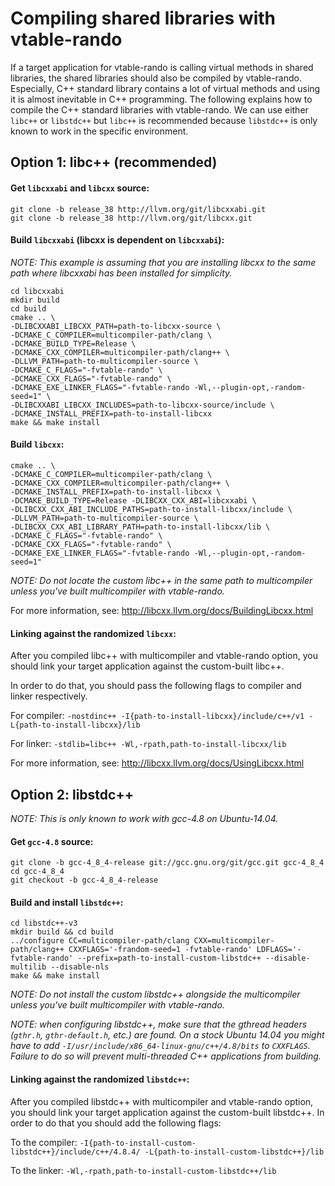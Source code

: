 # Compiling shared libraries with vtable-rando

If a target application for vtable-rando is calling virtual methods in shared libraries, the shared libraries should also be compiled by vtable-rando. Especially, C++ standard library contains a lot of virtual methods and using it is almost inevitable in C++ programming. The following explains how to compile the C++ standard libraries with vtable-rando. We can use either `libc++` or `libstdc++` but `libc++` is recommended because `libstdc++` is only known to work in the specific environment.

## Option 1: libc++ (recommended)

#### Get `libcxxabi` and `libcxx` source:
```
git clone -b release_38 http://llvm.org/git/libcxxabi.git
git clone -b release_38 http://llvm.org/git/libcxx.git
```

#### Build `libcxxabi` (libcxx is dependent on `libcxxabi`):

*NOTE: This example is assuming that you are installing libcxx to the same path where libcxxabi has been installed for simplicity.*

```
cd libcxxabi
mkdir build
cd build
cmake .. \
-DLIBCXXABI_LIBCXX_PATH=path-to-libcxx-source \
-DCMAKE_C_COMPILER=multicompiler-path/clang \
-DCMAKE_BUILD_TYPE=Release \
-DCMAKE_CXX_COMPILER=multicompiler-path/clang++ \
-DLLVM_PATH=path-to-multicompiler-source \
-DCMAKE_C_FLAGS="-fvtable-rando" \
-DCMAKE_CXX_FLAGS="-fvtable-rando" \
-DCMAKE_EXE_LINKER_FLAGS="-fvtable-rando -Wl,--plugin-opt,-random-seed=1" \
-DLIBCXXABI_LIBCXX_INCLUDES=path-to-libcxx-source/include \
-DCMAKE_INSTALL_PREFIX=path-to-install-libcxx
make && make install
```

#### Build `libcxx`:
```
cmake .. \
-DCMAKE_C_COMPILER=multicompiler-path/clang \
-DCMAKE_CXX_COMPILER=multicompiler-path/clang++ \
-DCMAKE_INSTALL_PREFIX=path-to-install-libcxx \
-DCMAKE_BUILD_TYPE=Release -DLIBCXX_CXX_ABI=libcxxabi \
-DLIBCXX_CXX_ABI_INCLUDE_PATHS=path-to-install-libcxx/include \
-DLLVM_PATH=path-to-multicompiler-source \
-DLIBCXX_CXX_ABI_LIBRARY_PATH=path-to-install-libcxx/lib \
-DCMAKE_C_FLAGS="-fvtable-rando" \
-DCMAKE_CXX_FLAGS="-fvtable-rando" \
-DCMAKE_EXE_LINKER_FLAGS="-fvtable-rando -Wl,--plugin-opt,-random-seed=1"
```

*NOTE: Do not locate the custom libc++ in the same path to multicompiler unless you've built multicompiler with vtable-rando.*

For more information, see: http://libcxx.llvm.org/docs/BuildingLibcxx.html


#### Linking against the randomized `libcxx`:

After you compiled libc++ with multicompiler and vtable-rando option, you should link your target application against the custom-built libc++. 

In order to do that, you should pass the following flags to compiler and linker respectively. 

For compiler: `-nostdinc++ -I{path-to-install-libcxx}/include/c++/v1 -L{path-to-install-libcxx}/lib`

For linker: `-stdlib=libc++ -Wl,-rpath,path-to-install-libcxx/lib`

For more information, see: http://libcxx.llvm.org/docs/UsingLibcxx.html


## Option 2: libstdc++

*NOTE: This is only known to work with gcc-4.8 on Ubuntu-14.04.*

#### Get `gcc-4.8` source:

```
git clone -b gcc-4_8_4-release git://gcc.gnu.org/git/gcc.git gcc-4_8_4
cd gcc-4_8_4
git checkout -b gcc-4_8_4-release
```

#### Build and install `libstdc++`:

```
cd libstdc++-v3
mkdir build && cd build
../configure CC=multicompiler-path/clang CXX=multicompiler-path/clang++ CXXFLAGS='-frandom-seed=1 -fvtable-rando' LDFLAGS='-fvtable-rando' --prefix=path-to-install-custom-libstdc++ --disable-multilib --disable-nls 
make && make install
```

*NOTE: Do not install the custom libstdc++ alongside the multicompiler unless you've built multicompiler with vtable-rando.*

*NOTE: when configuring libstdc++, make sure that the gthread headers (`gthr.h`, `gthr-default.h`, etc.) are found. On a stock Ubuntu 14.04 you might have to add `-I/usr/include/x86_64-linux-gnu/c++/4.8/bits` to `CXXFLAGS`. Failure to do so will prevent multi-threaded C++ applications from building.*

#### Linking against the randomized `libstdc++`:

After you compiled libstdc++ with multicompiler and vtable-rando option, you should link your target application against the custom-built libstdc++. In order to do that you should add the following flags: 

To the compiler: `-I{path-to-install-custom-libstdc++}/include/c++/4.8.4/ -L{path-to-install-custom-libstdc++}/lib`

To the linker: `-Wl,-rpath,path-to-install-custom-libstdc++/lib`
